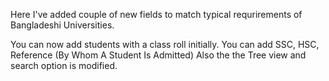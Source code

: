 Here I've added couple of new fields to match typical requrirements of Bangladeshi Universities. 

You can now add students with a class roll initially. 
You can add SSC, HSC, Reference (By Whom A Student Is Admitted) 
Also the the Tree view and search option is modified.